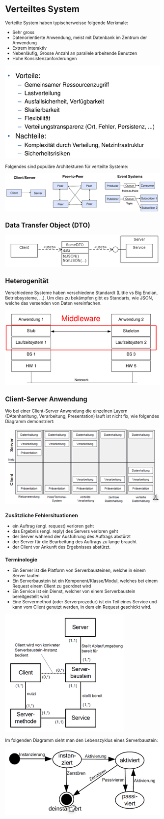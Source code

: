 # Verteiltes System

Verteilte System haben typischerweisse folgende Merkmale:

* Sehr gross
* Datenorientierte Anwendung, meist mit Datenbank im Zentrum der Anwendung
* Extrem interaktiv
* Nebenläufig, Grosse Anzahl an parallele arbeitende Benutzen
* Hohe Konsistenzanforderungen

<img src="res/image-20221121084919356.png" alt="image-20221121084919356" style="zoom:80%;" />

Folgendes sind populäre Architekturen für verteilte Systeme:

![image-20221121085022146](res/image-20221121085022146.png)

## Data Transfer Object (DTO)

![image-20221121090253364](res/image-20221121090253364.png)

## Heterogenität

Verschiedene Systeme haben verschiedene Standardt (Little vs Big Endian, Betriebsysteme, ...). Um dies zu bekämpfen gibt es Standarts, wie JSON, welche das versenden von Daten vereinfachen.

![image-20221121090739132](res/image-20221121090739132.png)

## Client-Server Anwendung

Wo bei einer Client-Server Anwendung die einzelnen Layern (DAtenhanltung, Verarbeitung, Presentation) lauft ist nicht fix, wie folgendes Diagramm demonstriert:

![image-20221121085202547](res/image-20221121085202547.png)

### Zusätzliche Fehlersituationen

* ein Auftrag (engl. request) verloren geht
* das Ergebnis (engl. reply) des Servers verloren
  geht
* der Server während der Ausführung des Auftrags
  abstürzt
* der Server für die Bearbeitung des Auftrags zu
  lange braucht
* der Client vor Ankunft des Ergebnisses abstürzt.

### Terminologie

* Ein Server ist die Platform von Serverbausteinen, welche in einem Server laufen
* Ein Serverbaustein ist ein Komponent/Klasse/Modul, welches bei einem Request einem Client zu geordnet wird
* Ein Service ist ein Dienst, welcher von einem Serverbaustein bereitgestellt wird
* Eine Servermethod (oder Serverprozedur) ist ein Teil eines Service und kann vom Client genutzt werden, in dem ein Request geschickt wird.

![image-20221121085414367](res/image-20221121085414367.png)

Im folgenden Diagramm sieht man den Lebenszyklus eines Serverbaustein:

![image-20221121090144068](res/image-20221121090144068.png)
